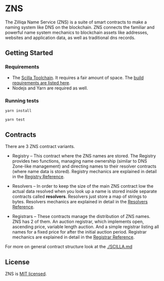 # ZNS

The Zilliqa Name Service (ZNS) is a suite of smart contracts to make a naming
system like DNS on the blockchain. ZNS connects the familiar and powerful name
system mechanics to blockchain assets like addresses, websites and application
data, as well as traditional dns records.

## Getting Started

### Requirements

- The [Scilla Toolchain](https://github.com/Zilliqa/scilla). It requires a fair
  amount of space. The
  [build requirements are listed here](https://github.com/Zilliqa/scilla/blob/master/INSTALL.md).
- Nodejs and Yarn are required as well.

### Running tests

```sh
yarn install
```

```sh
yarn test
```

## Contracts

There are 3 ZNS contract variants.

- Registry – This contract where the ZNS names are stored. The Registry provides
  two functions, managing name ownership (similar to DNS Zone-like management)
  and directing names to their resolver contracts (where name data is stored).
  Registry mechanics are explained in detail in the
  [Registry Reference](./REGISTRY.md).

- Resolvers – In order to keep the size of the main ZNS contract low the actual
  data resolved when you look up a name is stored inside separate contracts
  called **resolvers**. Resolvers just store a map of strings to bytes.
  Resolvers mechanics are explained in detail in the
  [Resolvers Reference](./RESOLVERS.md).

- Registrars – These contracts manage the distribution of ZNS names. ZNS has 2
  of them. An auction registrar, which implements open, ascending price,
  variable length auction. And a simple registrar listing all names for a fixed
  price for after the initial auction period. Registrar mechanics are explained
  in detail in the [Registrar Reference](./REGISTRAR.md).

For more on general contract structure look at the [./SCILLA.md](./SCILLA.md)

## License

ZNS is [MIT licensed](./LICENSE).
